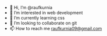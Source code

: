 - 👋 Hi, I’m @raufkurnia
- 👀 I’m interested in web development  
- 🌱 I’m currently learning css
- 💞️ I’m looking to collaborate on git
- 📫 How to reach me raufkurnia09@gmail.com

<!---
raufkurnia/raufkurnia is a ✨ special ✨ repository because its `README.md` (this file) appears on your GitHub profile.
You can click the Preview link to take a look at your changes.
--->

